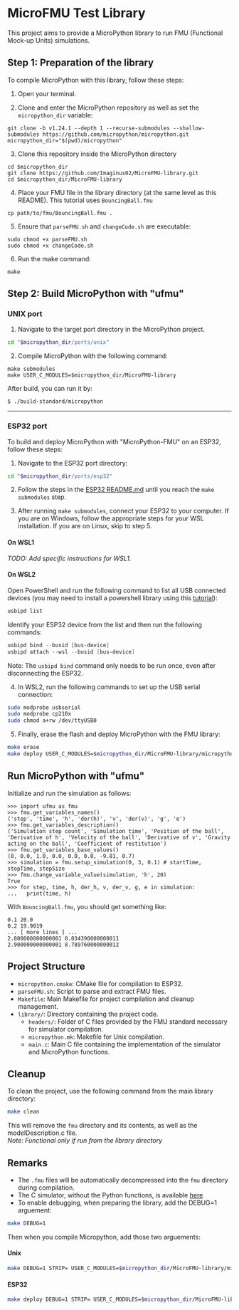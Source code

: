 # MicroFMU Test Library

This project aims to provide a MicroPython library to run FMU (Functional Mock-up Units) simulations.

## Step 1: Preparation of the library

To compile MicroPython with this library, follow these steps:

1. Open your terminal.

2. Clone and enter the MicroPython repository as well as set the `micropython_dir` variable:

```shell
git clone -b v1.24.1 --depth 1 --recurse-submodules --shallow-submodules https://github.com/micropython/micropython.git
micropython_dir="$(pwd)/micropython"
```

3. Clone this repository inside the MicroPython directory

```shell
cd $micropython_dir
git clone https://github.com/Imaginus02/MicroFMU-library.git
cd $micropython_dir/MicroFMU-library
```

4. Place your FMU file in the library directory (at the same level as this README). This tutorial uses `BouncingBall.fmu`

```shell
cp path/to/fmu/BouncingBall.fmu .
```

5. Ensure that `parseFMU.sh` and `changeCode.sh` are executable:

```shell
sudo chmod +x parseFMU.sh
sudo chmod +x changeCode.sh
```

6. Run the make command:

```shell
make
```

## Step 2: Build MicroPython with "ufmu"

### UNIX port

1. Navigate to the target port directory in the MicroPython project.

```bash
cd "$micropython_dir/ports/unix"
```

2. Compile MicroPython with the following command:

```shell
make submodules
make USER_C_MODULES=$micropython_dir/MicroFMU-library
```

After build, you can run it by:

```shell
$ ./build-standard/micropython
```

___
### ESP32 port

To build and deploy MicroPython with "MicroPython-FMU" on an ESP32, follow these steps:

1. Navigate to the ESP32 port directory:

```bash
cd "$micropython_dir/ports/esp32"
```

2. Follow the steps in the [ESP32 README.md](https://github.com/micropython/micropython/blob/master/ports/esp32/README.md) until you reach the `make submodules` step.

3. After running `make submodules`, connect your ESP32 to your computer. If you are on Windows, follow the appropriate steps for your WSL installation. If you are on Linux, skip to step 5.

#### On WSL1
*TODO: Add specific instructions for WSL1.*

#### On WSL2
Open PowerShell and run the following command to list all USB connected devices (you may need to install a powershell library using this [tutorial](https://learn.microsoft.com/en-us/windows/wsl/connect-usb)):

```powershell
usbipd list
```

Identify your ESP32 device from the list and then run the following commands:

```powershell
usbipd bind --busid [bus-device]
usbipd attach --wsl --busid [bus-device]
```

Note: The `usbipd bind` command only needs to be run once, even after disconnecting the ESP32.

4. In WSL2, run the following commands to set up the USB serial connection:

```bash
sudo modprobe usbserial
sudo modprobe cp210x
sudo chmod a+rw /dev/ttyUSB0
```

5. Finally, erase the flash and deploy MicroPython with the FMU library:

```bash
make erase
make deploy USER_C_MODULES=$micropython_dir/MicroFMU-library/micropython.cmake
```

## Run MicroPython with "ufmu"
Initialize and run the simulation as follows:

```$ ./build-standard/micropython
>>> import ufmu as fmu
>>> fmu.get_variables_names()
('step', 'time', 'h', 'der(h)', 'v', 'der(v)', 'g', 'e')
>>> fmu.get_variables_description()
('Simulation step count', 'Simulation time', 'Position of the ball', 'Derivative of h', 'Velocity of the ball', 'Derivative of v', 'Gravity acting on the ball', 'Coefficient of restitution')
>>> fmu.get_variables_base_values()
(0, 0.0, 1.0, 0.0, 0.0, 0.0, -9.81, 0.7)
>>> simulation = fmu.setup_simulation(0, 3, 0.1) # startTime, stopTime, stepSize
>>> fmu.change_variable_value(simulation, 'h', 20)
True
>>> for step, time, h, der_h, v, der_v, g, e in simulation:
...   print(time, h)
```

With `BouncingBall.fmu`, you should get something like:

```
0.1 20.0
0.2 19.9019
... [ more lines ] ...
2.800000000000001 8.034390000000011
2.900000000000001 8.789760000000012
``` 
## Project Structure
- `micropython.cmake`: CMake file for compilation to ESP32.
- `parseFMU.sh`: Script to parse and extract FMU files.
- `Makefile`: Main Makefile for project compilation and cleanup management.
- `library/`: Directory containing the project code.
	- `headers/`: Folder of C files provided by the FMU standard necessary for simulator compilation.
	- `micropython.mk`: Makefile for Unix compilation.
	- `main.c`: Main C file containing the implementation of the simulator and MicroPython functions.

## Cleanup

To clean the project, use the following command from the main library directory:

```sh
make clean
```

This will remove the `fmu` directory and its contents, as well as the modelDescription.c file.  
*Note: Functional only if run from the library directory*  

## Remarks

- The `.fmu` files will be automatically decompressed into the `fmu` directory during compilation.  
- The C simulator, without the Python functions, is available [here](https://github.com/Imaginus02/FMUSimulator)
- To enable debugging, when preparing the library, add the DEBUG=1 arguement:
```bash
make DEBUG=1
```
Then when you compile Micropython, add those two arguements:
#### Unix
```bash
make DEBUG=1 STRIP= USER_C_MODULES=$micropython_dir/MicroFMU-library/micropython.cmake
```
#### ESP32
```bash
make deploy DEBUG=1 STRIP= USER_C_MODULES=$micropython_dir/MicroFMU-library/micropython.cmake
```
